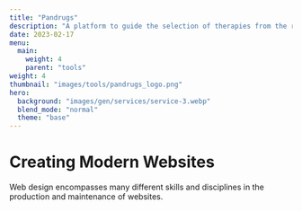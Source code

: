 ```yaml
---
title: "Pandrugs"
description: "A platform to guide the selection of therapies from the results of genome-wide studies in cancer disease."
date: 2023-02-17
menu:
  main:
    weight: 4
    parent: "tools"
weight: 4
thumbnail: "images/tools/pandrugs_logo.png"
hero:
  background: "images/gen/services/service-3.webp"
  blend_mode: "normal"
  theme: "base"
---
```


# Creating Modern Websites

Web design encompasses many different skills and disciplines in the production and maintenance of websites.


